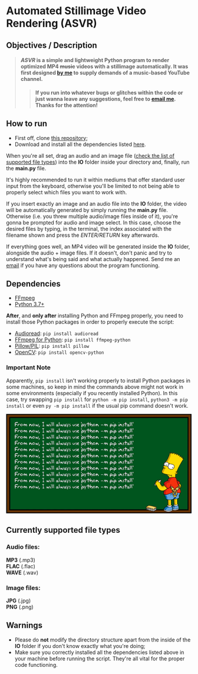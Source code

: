# Automated Stillimage Video Rendering (ASVR)

## Objectives / Description

> #### _ASVR_ is a simple and lightweight Python program to render optimized MP4 ~~music~~ videos with a stillimage automatically. It was first designed [by me](https://github.com/fxred) to supply demands of a music-based YouTube channel.
>
>> #### If you run into whatever bugs or glitches within the code or just wanna leave any suggestions, feel free to [email me](mailto:fxr.ed03@gmail.com). Thanks for the attention!

## How to run

* First off, clone [this repository](https://github.com/fxred/ASVR);
* Download and install all the dependencies listed [here](#dependencies).


When you're all set, drag an audio and an image file ([check the list of supported file types](#currently-supported-file-types)) into the **IO** folder inside your directory and, finally, run the **main.py** file.

It's highly recommended to run it within mediums that offer standard user input from the keyboard, otherwise you'll be limited to not being able to properly select which files you want to work with.

If you insert exactly an image and an audio file into the __IO__ folder, the video will be automatically generated by simply running the __main.py__ file.
Otherwise (i.e. you threw multiple audio/image files inside of it), you're gonna be prompted for audio and image select. In this case, choose the desired files by typing, in the terminal, the index associated with the filename shown and press the _ENTER/RETURN_ key afterwards.

If everything goes well, an MP4 video will be generated inside the __IO__ folder, alongside the audio + image files.
If it doesn't, don't panic and try to understand what's being said and what actually happened. Send me an [email](mailto:fxr.ed03@gmail.com) if you have any questions about the program functioning.


## Dependencies

* [FFmpeg](https://ffmpeg.org/download.html)
* [Python 3.7+](https://www.python.org/downloads)


**After**, and **only after** installing Python and FFmpeg properly, you need to install those Python packages in order to properly execute the script:

* [Audioread](https://pypi.org/project/audioread): `pip install audioread`
* [FFmpeg for Python](https://pypi.org/project/ffmpeg-python): `pip install ffmpeg-python`
* [Pillow/PIL](https://pypi.org/project/Pillow): `pip install pillow`
* [OpenCV](https://pypi.org/project/opencv-python): `pip install opencv-python`

### Important Note
Apparently, `pip install` isn't working properly to install Python packages in some machines, so keep in mind the commands above might not work in some environments (especially if you recently installed Python). In this case, try swapping `pip install` for `python -m pip install`, `python3 -m pip install` or even `py -m pip install` if the usual pip command doesn't work.

![python -m pip install](wwpLI.png "python -m pip install python -m pip install python -m pip install python -m pip install python -m pip install python -m pip install")

## Currently supported file types

### Audio files:

__MP3__ (.mp3) <br>
__FLAC__ (.flac) <br>
__WAVE__ (.wav)

### Image files:

__JPG__ (.jpg) <br>
__PNG__ (.png)

## Warnings

* Please do **not** modify the directory structure apart from the inside of the __IO__ folder if you don't know exactly what you're doing;
* Make sure you correctly installed all the dependencies listed above in your machine before running the script. They're all vital for the proper code functioning.